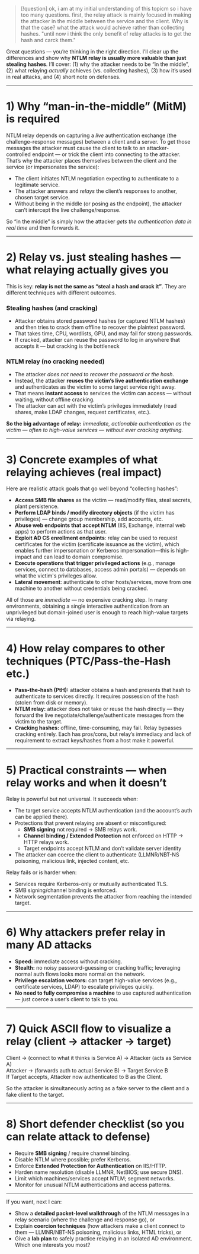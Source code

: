 > [!question]
> ok, i am at my initial understanding of this topicm so i have too many questions.
> first, the relay attack is mainly focused in making the attacker in the middle between the service and the client. Why is that the case? what the attack would achieve rather than collecting hashes. "until now i think the only benefit of relay attacks is to get the hash and carck them."

Great questions — you’re thinking in the right direction. I’ll clear up the differences and show why **NTLM relay is usually more valuable than just stealing hashes**. I’ll cover: (1) why the attacker needs to be “in the middle”, (2) what relaying _actually_ achieves (vs. collecting hashes), (3) how it’s used in real attacks, and (4) short note on defenses.

---
# 1) Why “man-in-the-middle” (MitM) is required

NTLM relay depends on capturing a _live_ authentication exchange (the challenge–response messages) between a client and a server. To get those messages the attacker must cause the client to talk to an attacker-controlled endpoint — or trick the client into connecting to the attacker. That’s why the attacker places themselves between the client and the service (or impersonates the service):
- The client initiates NTLM negotiation expecting to authenticate to a legitimate service.
- The attacker answers and _relays_ the client’s responses to another, chosen target service.
- Without being in the middle (or posing as the endpoint), the attacker can’t intercept the live challenge/response.

So “in the middle” is simply how the attacker _gets the authentication data in real time_ and then forwards it.

---
# 2) Relay vs. just stealing hashes — what relaying actually gives you

This is key: **relay is not the same as “steal a hash and crack it”**. They are different techniques with different outcomes.
### Stealing hashes (and cracking)
- Attacker obtains stored password hashes (or captured NTLM hashes) and then tries to crack them offline to recover the plaintext password.
- That takes time, CPU, wordlists, GPU, and may fail for strong passwords.
- If cracked, attacker can reuse the password to log in anywhere that accepts it — but cracking is the bottleneck

### NTLM relay (no cracking needed)

- The attacker _does not need to recover the password or the hash_.
- Instead, the attacker **reuses the victim’s live authentication exchange** and authenticates as the victim to some target service right away.
- That means **instant access** to services the victim can access — without waiting, without offline cracking.
- The attacker can act with the victim’s privileges immediately (read shares, make LDAP changes, request certificates, etc.).

**So the big advantage of relay:** _immediate, actionable authentication as the victim — often to high-value services — without ever cracking anything._

---
# 3) Concrete examples of what relaying achieves (real impact)

Here are realistic attack goals that go well beyond “collecting hashes”:
- **Access SMB file shares** as the victim — read/modify files, steal secrets, plant persistence.
- **Perform LDAP binds / modify directory objects** (if the victim has privileges) — change group membership, add accounts, etc.
- **Abuse web endpoints that accept NTLM** (IIS, Exchange, internal web apps) to perform actions as that user.
- **Exploit AD CS enrollment endpoints**: relay can be used to request certificates for the victim (certificate issuance as the victim), which enables further impersonation or Kerberos impersonation—this is high-impact and can lead to domain compromise.
- **Execute operations that trigger privileged actions** (e.g., manage services, connect to databases, access admin portals) — depends on what the victim's privileges allow.
- **Lateral movement**: authenticate to other hosts/services, move from one machine to another without credentials being cracked.

All of those are _immediate_ — no expensive cracking step. In many environments, obtaining a single interactive authentication from an unprivileged but domain-joined user is enough to reach high-value targets via relaying.

---

# 4) How relay compares to other techniques (PTC/Pass-the-Hash etc.)
- **Pass-the-hash (PtH):** attacker obtains a hash and presents that hash to authenticate to services directly. It requires possession of the hash (stolen from disk or memory). 
- **NTLM relay:** attacker does not take or reuse the hash directly — they forward the live negotiate/challenge/authenticate messages from the victim to the target.
- **Cracking hashes:** offline, time-consuming, may fail. Relay bypasses cracking entirely.
Each has pros/cons, but relay’s immediacy and lack of requirement to extract keys/hashes from a host make it powerful.

---
# 5) Practical constraints — when relay works and when it doesn’t
Relay is powerful but not universal. It succeeds when:
- The target service accepts NTLM authentication (and the account’s auth can be applied there). 
- Protections that prevent relaying are absent or misconfigured:
    - **SMB signing** not required → SMB relays work.
    - **Channel binding / Extended Protection** not enforced on HTTP → HTTP relays work.
    - Target endpoints accept NTLM and don’t validate server identity
- The attacker can coerce the client to authenticate (LLMNR/NBT-NS poisoning, malicious link, injected content, etc.

Relay fails or is harder when:
- Services require Kerberos-only or mutually authenticated TLS.
- SMB signing/channel binding is enforced.
- Network segmentation prevents the attacker from reaching the intended target.

---
# 6) Why attackers prefer relay in many AD attacks
- **Speed:** immediate access without cracking.
- **Stealth:** no noisy password-guessing or cracking traffic; leveraging normal auth flows looks more normal on the network.
- **Privilege escalation vectors:** can target high-value services (e.g., certificate services, LDAP) to escalate privileges quickly.
- **No need to fully compromise a machine** to use captured authentication — just coerce a user’s client to talk to you.    
---
# 7) Quick ASCII flow to visualize a relay (client → attacker → target)

Client -> (connect to what it thinks is Service A) -> Attacker (acts as Service A)  
Attacker -> (forwards auth to actual Service B) -> Target Service B  
If Target accepts, Attacker now authenticated to B as the Client.

So the attacker is simultaneously acting as a fake server to the client and a fake client to the target.

---

# 8) Short defender checklist (so you can relate attack to defense)

- Require **SMB signing** / require channel binding.    
- Disable NTLM where possible; prefer Kerberos.
- Enforce **Extended Protection for Authentication** on IIS/HTTP.
- Harden name resolution (disable LLMNR, NetBIOS; use secure DNS).
- Limit which machines/services accept NTLM; segment networks.
- Monitor for unusual NTLM authentications and access patterns.
---
If you want, next I can:
- Show a **detailed packet-level walkthrough** of the NTLM messages in a relay scenario (where the challenge and response go), or
- Explain **coercion techniques** (how attackers make a client connect to them — LLMNR/NBT-NS poisoning, malicious links, HTML tricks), or
- Give a **lab plan** to safely practice relaying in an isolated AD environment.
Which one interests you most?